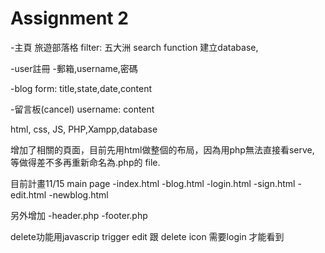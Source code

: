 # Assignment 2
-主頁
旅遊部落格
filter: 五大洲
search function
建立database, 

-user註冊
-郵箱,username,密碼

-blog form: 
title,state,date,content

-留言板(cancel)
username:
content

html, css, JS, PHP,Xampp,database


增加了相關的頁面，目前先用html做整個的布局，因為用php無法直接看serve,
等做得差不多再重新命名為.php的 file.

目前計畫11/15
main page
-index.html
-blog.html
-login.html
-sign.html
-edit.html
-newblog.html

另外增加
-header.php
-footer.php

delete功能用javascrip trigger
edit 跟 delete icon 需要login 才能看到 

